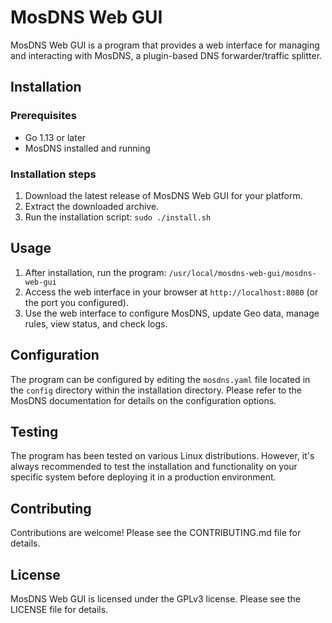 # MosDNS Web GUI

MosDNS Web GUI is a program that provides a web interface for managing and interacting with MosDNS, a plugin-based DNS forwarder/traffic splitter.

## Installation

### Prerequisites

* Go 1.13 or later
* MosDNS installed and running

### Installation steps

1. Download the latest release of MosDNS Web GUI for your platform.
2. Extract the downloaded archive.
3. Run the installation script: `sudo ./install.sh`

## Usage

1. After installation, run the program: `/usr/local/mosdns-web-gui/mosdns-web-gui`
2. Access the web interface in your browser at `http://localhost:8080` (or the port you configured).
3. Use the web interface to configure MosDNS, update Geo data, manage rules, view status, and check logs.

## Configuration

The program can be configured by editing the `mosdns.yaml` file located in the `config` directory within the installation directory. Please refer to the MosDNS documentation for details on the configuration options.

## Testing

The program has been tested on various Linux distributions. However, it's always recommended to test the installation and functionality on your specific system before deploying it in a production environment.

## Contributing

Contributions are welcome! Please see the CONTRIBUTING.md file for details.

## License

MosDNS Web GUI is licensed under the GPLv3 license. Please see the LICENSE file for details.
